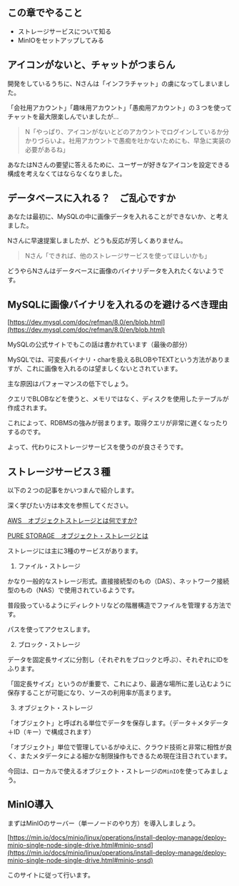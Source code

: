 ## この章でやること
- ストレージサービスについて知る
- MinIOをセットアップしてみる

## アイコンがないと、チャットがつまらん
開発をしているうちに、Nさんは「インフラチャット」の虜になってしまいました。

「会社用アカウント」「趣味用アカウント」「愚痴用アカウント」の３つを使ってチャットを最大限楽しんでいましたが…

> N「やっぱり、アイコンがないとどのアカウントでログインしているか分かりづらいよ。社用アカウントで愚痴を吐かないためにも、早急に実装の必要があるね」

あなたはNさんの要望に答えるために、ユーザーが好きなアイコンを設定できる構成を考えなくてはならなくなりました。

## データベースに入れる？　ご乱心ですか
あなたは最初に、MySQLの中に画像データを入れることができないか、と考えました。

Nさんに早速提案しましたが、どうも反応が芳しくありません。

> Nさん「できれば、他のストレージサービスを使ってほしいかも」

どうやらNさんはデータベースに画像のバイナリデータを入れたくないようです。

## MySQLに画像バイナリを入れるのを避けるべき理由
[https://dev.mysql.com/doc/refman/8.0/en/blob.html](https://dev.mysql.com/doc/refman/8.0/en/blob.html)

MySQLの公式サイトでもこの話は書かれています（最後の部分）

MySQLでは、可変長バイナリ・charを扱えるBLOBやTEXTという方法がありますが、これに画像を入れるのは望ましくないとされています。

主な原因はパフォーマンスの低下でしょう。

クエリでBLOBなどを使うと、メモリではなく、ディスクを使用したテーブルが作成されます。

これによって、RDBMSの強みが弱まります。取得クエリが非常に遅くなったりするのです。

よって、代わりにストレージサービスを使うのが良さそうです。

## ストレージサービス３種

以下の２つの記事をかいつまんで紹介します。

深く学びたい方は本文を参照してください。

[AWS　オブジェクトストレージとは何ですか?](https://aws.amazon.com/jp/what-is/object-storage/)

[PURE STORAGE　オブジェクト・ストレージとは](https://www.purestorage.com/jp/knowledge/what-is-object-storage.html)

ストレージには主に3種のサービスがあります。

1. ファイル・ストレージ

かなり一般的なストレージ形式。直接接続型のもの（DAS）、ネットワーク接続型のもの（NAS）で使用されているようです。

普段扱っているようにディレクトリなどの階層構造でファイルを管理する方法です。

パスを使ってアクセスします。

2. ブロック・ストレージ

データを固定長サイズに分割し（それぞれをブロックと呼ぶ）、それぞれにIDをふります。

「固定長サイズ」というのが重要で、これにより、最適な場所に差し込むように保存することが可能になり、ソースの利用率が高まります。

3. オブジェクト・ストレージ

「オブジェクト」と呼ばれる単位でデータを保存します。（データ＋メタデータ＋ID（キー）で構成されます）

「オブジェクト」単位で管理しているがゆえに、クラウド技術と非常に相性が良く、またメタデータによる細かな制限操作もできるため現在注目されています。


今回は、ローカルで使えるオブジェクト・ストレージの`MinIO`を使ってみましょう。

## MinIO導入
まずはMinIOのサーバー（単一ノードのやり方）を導入しましょう。

[https://min.io/docs/minio/linux/operations/install-deploy-manage/deploy-minio-single-node-single-drive.html#minio-snsd](https://min.io/docs/minio/linux/operations/install-deploy-manage/deploy-minio-single-node-single-drive.html#minio-snsd)

このサイトに従って行います。

